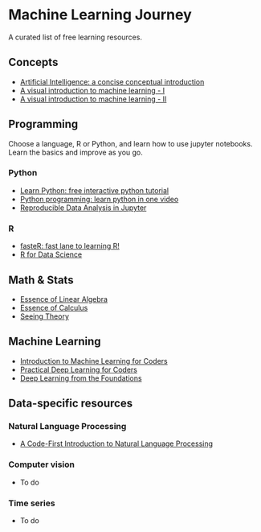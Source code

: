 # Machine Learning Journey

A curated list of free learning resources.

## Concepts

- [Artificial Intelligence: a concise conceptual introduction](https://towardsdatascience.com/artificial-intelligence-d1e45efc99b4)
- [A visual introduction to machine learning - I](http://www.r2d3.us/visual-intro-to-machine-learning-part-1/)
- [A visual introduction to machine learning - II](http://www.r2d3.us/visual-intro-to-machine-learning-part-2/)

## Programming

Choose a language, R or Python, and learn how to use jupyter notebooks. Learn the basics and improve as you go.

### Python

- [Learn Python: free interactive python tutorial](https://www.learnpython.org/)
- [Python programming: learn python in one video](https://www.youtube.com/watch?v=N4mEzFDjqtA)
- [Reproducible Data Analysis in Jupyter](http://jakevdp.github.io/blog/2017/03/03/reproducible-data-analysis-in-jupyter/)

### R

- [fasteR: fast lane to learning R!](https://github.com/matloff/fasteR)
- [R for Data Science](https://r4ds.had.co.nz/)

## Math & Stats

- [Essence of Linear Algebra](https://www.youtube.com/watch?v=fNk_zzaMoSs&list=PLZHQObOWTQDPD3MizzM2xVFitgF8hE_ab)
- [Essence of Calculus](https://www.youtube.com/watch?v=WUvTyaaNkzM&list=PLZHQObOWTQDMsr9K-rj53DwVRMYO3t5Yr)
- [Seeing Theory](https://seeing-theory.brown.edu/)

## Machine Learning

- [Introduction to Machine Learning for Coders](http://course18.fast.ai/ml)
- [Practical Deep Learning for Coders](https://course.fast.ai/)
- [Deep Learning from the Foundations](https://course.fast.ai/part2)

## Data-specific resources

### Natural Language Processing

- [A Code-First Introduction to Natural Language Processing](https://www.fast.ai/2019/07/08/fastai-nlp/)

### Computer vision

- To do 

### Time series

- To do
